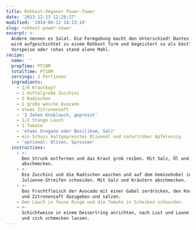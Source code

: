 ```yaml
---
title: Rohkost-Veganer Power-Tower
date: '2013-12-13 12:28:27'
modified: '2014-06-12 14:13:19'
slug: rohkost-power-tower
excerpt: >-
  Andere nennen es Salat. Die Formgebung macht den Unterschied! Buntes Gemüse
  wird aufgeschichtet zu einem Rohkost Turm und begeistert so als köstliche
  Vorspeise oder rohes stand alone Mahl.
recipe:
  name: ''
  prepTime: PT10M
  totalTime: PT10M
  servings: 2 Portionen
  ingredients:
    - 1/4 Krautkopf
    - 1 mittelgroße Zucchini
    - 5 Radischen
    - 1 große weiche Avocado
    - etwas Zitronensaft
    - '2 Zehen Knoblauch, gepresst'
    - 1/2 Stange Lauch
    - 1 Tomate
    - 'etwas Oregano oder Basilikum, Salz'
    - ein Schuss kaltgepresstes Olivenöl und naturtrüber Apfelessig
    - 'optional: Oliven, Sprossen'
  instructions:
    - >-
      Den Strunk entfernen und das Kraut grob reiben. Mit Salz, Öl und Essig
      abschmecken.
    - >-
      Die Zucchini und die Radischen waschen und auf dem Gemüsehobel in feine
      Julienne-Streifen schneiden. Mit Salz und Kräutern abschmecken.
    - >-
      Das Fruchtfleisch der Avocado mit einer Gabel zerdrücken, den Knoblauch
      und Zitronensaft dazugeben und salzen.
    - Den Lauch in feine Ringe und die Tomate in Scheiben schneiden.
    - >-
      Schichtweise in einem Dessertring anrichten, nach Lust und Laune garnieren
      und sich schmecken lassen.
---
```


